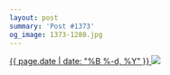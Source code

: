 ```yaml
---
layout: post
summary: 'Post #1373'
og_image: 1373-1280.jpg
---
```


<p>
 <time>
  <a href="/1373">
   {{ page.date | date: "%B %-d, %Y" }}
  </a>
 </time>
 <a href="/1373">
  <img data-taken="5/10/2021" sizes="(min-width: 700px) 50vw, calc(100vw - 2rem)" src="{{ site.assets_url }}/1373-640.jpg" srcset="{{ site.assets_url }}/1373-320.jpg 320w, {{ site.assets_url }}/1373-640.jpg 640w, {{ site.assets_url }}/1373-960.jpg 960w, {{ site.assets_url }}/1373-1280.jpg 1280w"/>
 </a>
</p>
